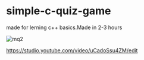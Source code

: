 # simple-c-quiz-game
made for lerning c++ basics.Made in 2-3 hours

![mq2](https://github.com/aac3master/simple-c-quiz-game/assets/96526713/a628eb17-e807-465a-9805-e498ccf0fdb4)

https://studio.youtube.com/video/uCadoSsu4ZM/edit

